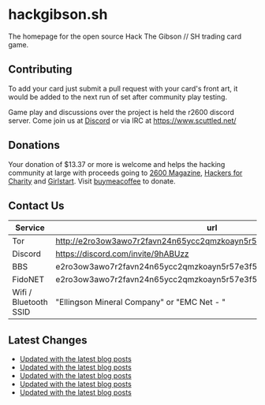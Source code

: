 # hackgibson.sh
The homepage for the open source Hack The Gibson // SH trading card game.


## Contributing

To add your card just submit a pull request with your card's front art, it would be added to the next run of set after community play testing.

Game play and discussions over the project is held the r2600 discord server. Come join us at [Discord](https://discord.com/invite/9hABUzz) or via IRC at https://www.scuttled.net/


## Donations

Your donation of $13.37 or more is welcome and helps the hacking community at large with proceeds going to [2600 Magazine](https://2600.com/), [Hackers for Charity](https://hackersforcharity.org) and [Girlstart](https://girlstart.org).  Visit [buymeacoffee](https://www.buymeacoffee.com/hackgibson.sh) to donate.


## Contact Us

Service | url
-|-
Tor | http://e2ro3ow3awo7r2favn24n65ycc2qmzkoayn5r57e3f56nvjwdcgg32ad.onion
Discord | https://discord.com/invite/9hABUzz
BBS | e2ro3ow3awo7r2favn24n65ycc2qmzkoayn5r57e3f56nvjwdcgg32ad.onion:23
FidoNET | e2ro3ow3awo7r2favn24n65ycc2qmzkoayn5r57e3f56nvjwdcgg32ad.onion:24554
Wifi / Bluetooth SSID | "Ellingson Mineral Company" or "EMC Net - <fidonet address>"

## Latest Changes
<!-- BLOG-POST-LIST:START -->
- [Updated with the latest blog posts](https://github.com/DFW2600/hackgibson.sh/commit/268b1c80de94a59fca4d08fda6504b30ed00793e)
- [Updated with the latest blog posts](https://github.com/DFW2600/hackgibson.sh/commit/60efef00b155a213992049b77f58137181d33bf8)
- [Updated with the latest blog posts](https://github.com/DFW2600/hackgibson.sh/commit/4c2d4e8de246c8910d84e8dd2a28a62583faf105)
- [Updated with the latest blog posts](https://github.com/DFW2600/hackgibson.sh/commit/47d5d8ce28ac2cb4210836d91b256cc105a7da99)
- [Updated with the latest blog posts](https://github.com/DFW2600/hackgibson.sh/commit/a5ebae337f0b028dfded56c2d5c17473259a7c59)
<!-- BLOG-POST-LIST:END -->
